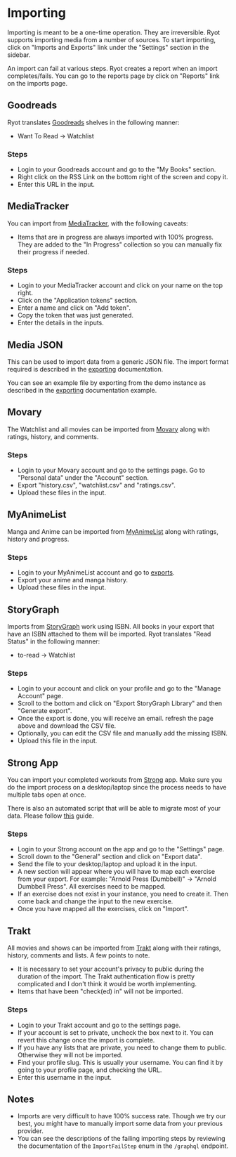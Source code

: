 # Importing

Importing is meant to be a one-time operation. They are irreversible. Ryot
supports importing media from a number of sources. To start importing, click on
"Imports and Exports" link under the "Settings" section in the sidebar.

An import can fail at various steps. Ryot creates a report when an import completes/fails.
You can go to the reports page by click on "Reports" link on the imports page.

## Goodreads

Ryot translates [Goodreads](https://www.goodreads.com/) shelves in the
following manner:

- Want To Read -> Watchlist

### Steps

- Login to your Goodreads account and go to the "My Books" section.
- Right click on the RSS Link on the bottom right of the screen and copy it.
- Enter this URL in the input.

## MediaTracker

You can import from [MediaTracker](https://github.com/bonukai/MediaTracker), with
the following caveats:

- Items that are in progress are always imported with 100% progress. They are
  added to the "In Progress" collection so you can manually fix their progress
  if needed.

### Steps

- Login to your MediaTracker account and click on your name on the top right.
- Click on the "Application tokens" section.
- Enter a name and click on "Add token".
- Copy the token that was just generated.
- Enter the details in the inputs.

## Media JSON

This can be used to import data from a generic JSON file. The import format
required is described in the [exporting](guides/exporting.md#media-typemedia)
documentation.

You can see an example file by exporting from the demo instance as described
in the [exporting](guides/exporting.md) documentation example.

## Movary

The Watchlist and all movies can be imported from [Movary](https://movary.org)
along with ratings, history, and comments.

### Steps

- Login to your Movary account and go to the settings page. Go to "Personal data"
  under the "Account" section.
- Export "history.csv", "watchlist.csv" and "ratings.csv".
- Upload these files in the input.

## MyAnimeList

Manga and Anime can be imported from [MyAnimeList](https://myanimelist.net)
along with ratings, history and progress.

### Steps

- Login to your MyAnimeList account and go to
  [exports](http://myanimelist.net/panel.php?go=export).
- Export your anime and manga history.
- Upload these files in the input.

## StoryGraph

Imports from [StoryGraph](https://thestorygraph.com) work using ISBN. All books
in your export that have an ISBN attached to them will be imported. Ryot
translates "Read Status" in the following manner:

- to-read -> Watchlist

### Steps

- Login to your account and click on your profile and go to the "Manage Account"
  page.
- Scroll to the bottom and click on "Export StoryGraph Library" and then
  "Generate export".
- Once the export is done, you will receive an email. refresh the page above and
  download the CSV file.
- Optionally, you can edit the CSV file and manually add the missing ISBN.
- Upload this file in the input.

## Strong App

You can import your completed workouts from [Strong](https://www.strong.app/) app. Make sure
you do the import process on a desktop/laptop since the process needs to have multiple tabs
open at once.

There is also an automated script that will be able to migrate most of your data. Please
follow [this](https://gist.github.com/IgnisDa/c21c28dd83571ca07f1a7a824b5e8139?permalink_comment_id=4725066#gistcomment-4725066)
guide.

### Steps

- Login to your Strong account on the app and go to the "Settings" page.
- Scroll down to the "General" section and click on "Export data".
- Send the file to your desktop/laptop and upload it in the input.
- A new section will appear where you will have to map each exercise from your export. For
  example: "Arnold Press (Dumbbell)" -> "Arnold Dumbbell Press". All exercises need to be
  mapped.
- If an exercise does not exist in your instance, you need to create it. Then
  come back and change the input to the new exercise.
- Once you have mapped all the exercises, click on "Import".

## Trakt

All movies and shows can be imported from [Trakt](https://trakt.tv) along with
their ratings, history, comments and lists. A few points to note.

- It is necessary to set your account's privacy to public during the
  duration of the import. The Trakt authentication flow is pretty complicated
  and I don't think it would be worth implementing.
- Items that have been "check(ed) in" will not be imported.

### Steps

- Login to your Trakt account and go to the settings page.
- If your account is set to private, uncheck the box next to it. You can revert
  this change once the import is complete.
- If you have any lists that are private, you need to change them to public.
  Otherwise they will not be imported.
- Find your profile slug. This is usually your username. You can find it by
  going to your profile page, and checking the URL.
- Enter this username in the input.

## Notes

- Imports are very difficult to have 100% success rate. Though we try our best,
  you might have to manually import some data from your previous provider.
- You can see the descriptions of the failing importing steps by reviewing the
  documentation of the `ImportFailStep` enum in the `/graphql` endpoint.

